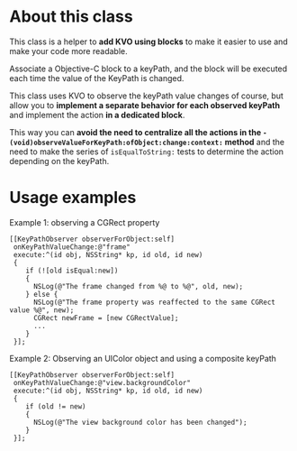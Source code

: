 # About this class

This class is a helper to **add KVO using blocks** to make it easier to use and make your code more readable.

Associate a Objective-C block to a keyPath, and the block will be executed each time the value of the KeyPath is changed.

This class uses KVO to observe the keyPath value changes of course, but allow you to **implement a separate behavior for each observed keyPath** and implement the action **in a dedicated block**.

This way you can **avoid the need to centralize all the actions in the `-(void)observeValueForKeyPath:ofObject:change:context:` method** and the need to make the series of `isEqualToString:` tests to determine the action depending on the keyPath.

# Usage examples

Example 1: observing a CGRect property

    [[KeyPathObserver observerForObject:self]
     onKeyPathValueChange:@"frame"
     execute:^(id obj, NSString* kp, id old, id new)
     {
        if (![old isEqual:new])
        {
          NSLog(@"The frame changed from %@ to %@", old, new);
        } else {
          NSLog(@"The frame property was reaffected to the same CGRect value %@", new);
          CGRect newFrame = [new CGRectValue];
          ...
        }
     }];

Example 2: Observing an UIColor object and using a composite keyPath

    [[KeyPathObserver observerForObject:self]
     onKeyPathValueChange:@"view.backgroundColor"
     execute:^(id obj, NSString* kp, id old, id new)
     {
        if (old != new)
        {
          NSLog(@"The view background color has been changed");
        }
     }];
